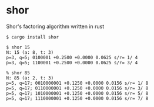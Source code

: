 # shor

Shor's factoring algorithm written in rust

```
$ cargo install shor
```

```
$ shor 15
N: 15 (a: 8, t: 3)
p=3, q=5; 0100001 +0.2500 +0.0000 0.0625 s/r= 1/ 4
p=3, q=5; 1100001 +0.2500 +0.0000 0.0625 s/r= 3/ 4
```

```
% shor 85
N: 85 (a: 2, t: 3)
p=5, q=17; 0010000001 +0.1250 +0.0000 0.0156 s/r= 1/ 8
p=5, q=17; 0110000001 +0.1250 +0.0000 0.0156 s/r= 3/ 8
p=5, q=17; 1010000001 +0.1250 +0.0000 0.0156 s/r= 5/ 8
p=5, q=17; 1110000001 +0.1250 +0.0000 0.0156 s/r= 7/ 8
```
